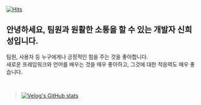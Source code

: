 [![Hits](https://hits.seeyoufarm.com/api/count/incr/badge.svg?url=https%3A%2F%2Fgithub.com%2Fhuise0ng&count_bg=%23000000&title_bg=%23000000&icon=tencentqq.svg&icon_color=%23FFFFFF&title=People&edge_flat=false)](https://hits.seeyoufarm.com)

 
## 안녕하세요, 팀원과 원활한 소통을 할 수 있는 개발자 신희성입니다. 

팀원, 사용자 등 누구에게나 긍정적인 힘을 주는 것을 좋아합니다.<br>
새로운 프레임워크와 언어를 배우는 것을 매우 좋아하고, 그것에 대한 적응력도 매우 좋습니다. 


    
<br>

> [![Velog's GitHub stats](https://velog-readme-stats.vercel.app/api?name=huise0ng)](https://velog.io/@huise0ng)



